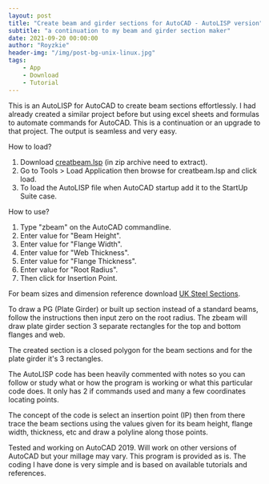 ```yaml
---
layout: post
title: "Create beam and girder sections for AutoCAD - AutoLISP version"
subtitle: "a continuation to my beam and girder section maker"
date: 2021-09-20 00:00:00
author: "Royzkie"
header-img: "/img/post-bg-unix-linux.jpg"
tags:
    - App
    - Download
    - Tutorial
---
```


<p>This is an AutoLISP for AutoCAD to create beam sections effortlessly. I had already created a similar project before but using excel sheets and formulas to automate commands for AutoCAD. This is a continuation or an upgrade to that project. The output is seamless and very easy.</p>
	
<p>How to load?</p>
	
<ol>
<li>Download <a href="/download/create_beam_v1.0.1.zip" target="_blank">creatbeam.lsp</a> (in zip archive need to extract).</li>
<li>Go to Tools > Load Application then browse for creatbeam.lsp and click load.</li>
<li>To load the AutoLISP file when AutoCAD startup add it to the StartUp Suite case.</li>
</ol>

<p>How to use?</p>
	
<ol>
<li>Type "zbeam" on the AutoCAD commandline.</li>
<li>Enter value for "Beam Height".</li>
<li>Enter value for "Flange Width".</li>
<li>Enter value for "Web Thickness".</li>
<li>Enter value for "Flange Thickness".</li>
<li>Enter value for "Root Radius".</li>
<li>Then click for Insertion Point.</li>
</ol>
	
<p>For beam sizes and dimension reference download <a href="/download/SteelUK001202-.zip" target="_blank">UK Steel Sections</a>.</p>
	
<p>To draw a PG (Plate Girder) or built up section instead of a standard beams, follow the instructions then input zero on the root radius. The zbeam will draw plate girder section 3 separate rectangles for the top and bottom flanges and web.</p>
	
<p>The created section is a closed polygon for the beam sections and for the plate girder it's 3 rectangles.</p>
	
<p>The AutoLISP code has been heavily commented with notes so you can follow or study what or how the program is working or what this particular code does. It only has 2 if commands used and many a few coordinates locating points.</p>
	
<p>The concept of the code is select an insertion point (IP) then from there trace the beam sections using the values given for its beam height, flange width, thickness, etc and draw a polyline along those points.</p>

<p>Tested and working on AutoCAD 2019. Will work on other versions of AutoCAD but your millage may vary. This program is provided as is. The coding I have done is very simple and is based on available tutorials and references.</p>

